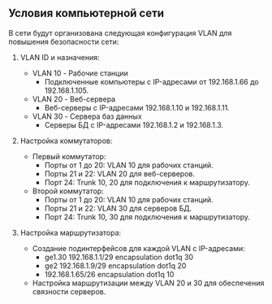 ## Условия компьютерной сети
В сети будут организована следующая конфигурация VLAN для повышения безопасности сети:

1. VLAN ID и назначения:
   - VLAN 10 - Рабочие станции
     - Подключенные компьютеры с IP-адресами от 192.168.1.66 до 192.168.1.105.
   - VLAN 20 - Веб-сервера
     - Веб-серверы с IP-адресами 192.168.1.10 и 192.168.1.11.
   - VLAN 30 - Сервера баз данных
     - Серверы БД с IP-адресами 192.168.1.2 и 192.168.1.3.

2. Настройка коммутаторов:
   - Первый коммутатор:
     - Порты от 1 до 20: VLAN 10 для рабочих станций.
     - Порты 21 и 22: VLAN 20 для веб-серверов.
     - Порт 24: Trunk 10, 20 для подключения к маршрутизатору.
   - Второй коммутатор:
     - Порты от 1 до 20: VLAN 10 для рабочих станций.
     - Порты 21 и 22: VLAN 30 для серверов БД.
     - Порт 24: Trunk 10, 30 для подключения к маршрутизатору.

3. Настройка маршрутизатора:
   - Создание подинтерфейсов для каждой VLAN с IP-адресами:
     - ge1.30 192.168.1.1/29 encapsulation dot1q 30
     - ge2 192.168.1.9/29 encapsulation dot1q 20
     - 192.168.1.65/26 encapsulation dot1q 10
   - Настройка маршрутизации между VLAN 20 и 30 для обеспечения связности серверов.

